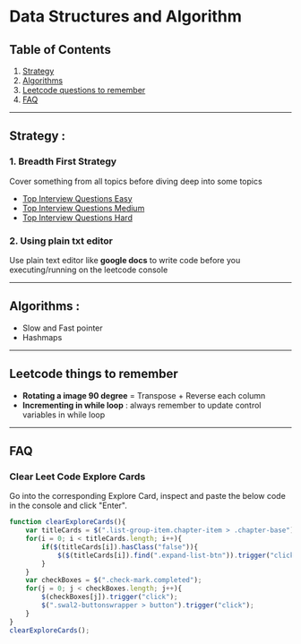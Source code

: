 # Data Structures and Algorithm 

## Table of Contents
1. [Strategy](#strategy)
2. [Algorithms](#algorithms)
3. [Leetcode questions to remember](#leetcode-questions-to-remember)
4. [FAQ](#faq) 


<hr>

## Strategy : 

### 1. Breadth First Strategy 
Cover something from all topics before diving deep into some topics 
- [Top Interview Questions Easy](https://leetcode.com/explore/interview/card/top-interview-questions-easy/)
- [Top Interview Questions Medium](https://leetcode.com/explore/interview/card/top-interview-questions-medium/)
- [Top Interview Questions Hard](https://leetcode.com/explore/interview/card/top-interview-questions-hard/)

### 2. Using plain txt editor 
Use plain text editor like **google docs** to write code before you executing/running on the leetcode console


<hr>

## Algorithms :
- Slow and Fast pointer 
- Hashmaps 

<hr>

## Leetcode things to remember
- **Rotating a image 90 degree** = Transpose + Reverse each column
- **Incrementing in while loop** : always remember to update control variables in while loop   

<hr>

## FAQ

### Clear Leet Code Explore Cards 
Go into the corresponding Explore Card, inspect and paste the below code in the console and click "Enter".

```js
function clearExploreCards(){
    var titleCards = $(".list-group-item.chapter-item > .chapter-base");
    for(i = 0; i < titleCards.length; i++){
        if($(titleCards[i]).hasClass("false")){
            $($(titleCards[i]).find(".expand-list-btn")).trigger("click");
        }
    }
    var checkBoxes = $(".check-mark.completed");
    for(j = 0; j < checkBoxes.length; j++){
        $(checkBoxes[j]).trigger("click");
        $(".swal2-buttonswrapper > button").trigger("click");
    }
}
clearExploreCards();
```


